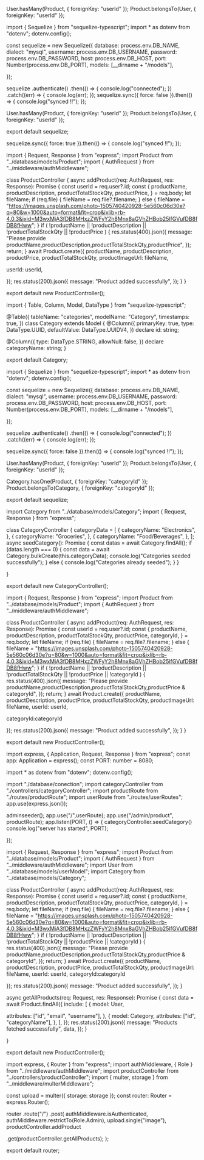 <!--  Relationship,Categories Seeding and more -->

<!-- relationship between user and product -->

User.hasMany(Product, { foreignKey: "userId" });
Product.belongsTo(User, { foreignKey: "userId" });

<!-- add this in connection.ts file -->

import { Sequelize } from "sequelize-typescript";
import \* as dotenv from "dotenv";
dotenv.config();

const sequelize = new Sequelize({
database: process.env.DB_NAME,
dialect: "mysql",
username: process.env.DB_USERNAME,
password: process.env.DB_PASSWORD,
host: process.env.DB_HOST,
port: Number(process.env.DB_PORT),
models: [__dirname + "/models"],

  <!-- //model ko direction path kaha xa vanne  -->

});

sequelize
.authenticate()
.then(() => {
console.log("connected");
})
.catch((err) => {
console.log(err);
});
sequelize.sync({ force: false }).then(() => {
console.log("synced !!");
});

<!-- relationship -->
<!-- add -->

User.hasMany(Product, { foreignKey: "userId" });
Product.belongsTo(User, { foreignKey: "userId" });

export default sequelize;

<!-- change herna ko lagi true banaune ani feri false  -->

sequelize.sync({ force: true }).then(() => {
console.log("synced !!");
});

<!-- change productController file  -->

import { Request, Response } from "express";
import Product from "../database/models/Product";
import { AuthRequest } from "../middleware/authMiddleware";

class ProductController {
async addProduct(req: AuthRequest, res: Response): Promise<void> {
const userId = req.user?.id;
const {
productName,
productDescription,
productTotalStockQty,
productPrice,
} = req.body;
let fileName;
if (req.file) {
fileName = req.file?.filename;
} else {
fileName =
"https://images.unsplash.com/photo-1505740420928-5e560c06d30e?q=80&w=1000&auto=format&fit=crop&ixlib=rb-4.0.3&ixid=M3wxMjA3fDB8MHxzZWFyY2h8Mnx8aGVhZHBob25lfGVufDB8fDB8fHww";
}
if (
!productName ||
!productDescription ||
!productTotalStockQty ||
!productPrice
) {
res.status(400).json({
message:
"Please provide productName,productDescription,productTotalStockQty,productPrice",
});
return;
}
await Product.create({
productName,
productDescription,
productPrice,
productTotalStockQty,
productImageUrl: fileName,

<!-- add this -->

userId: userId,

});
res.status(200).json({
message: "Product added successfully",
});
}
}

export default new ProductController();

<!-- category model -->
<!-- category.ts -->

import { Table, Column, Model, DataType } from "sequelize-typescript";

@Table({
tableName: "categories",
modelName: "Category",
timestamps: true,
})
class Category extends Model {
@Column({
primaryKey: true,
type: DataType.UUID,
defaultValue: DataType.UUIDV4,
})
declare id: string;

@Column({
type: DataType.STRING,
allowNull: false,
})
declare categoryName: string;
}

export default Category;

<!-- Relation between category and product -->
<!-- connection.ts -->

import { Sequelize } from "sequelize-typescript";
import \* as dotenv from "dotenv";
dotenv.config();

const sequelize = new Sequelize({
database: process.env.DB_NAME,
dialect: "mysql",
username: process.env.DB_USERNAME,
password: process.env.DB_PASSWORD,
host: process.env.DB_HOST,
port: Number(process.env.DB_PORT),
models: [__dirname + "/models"],

  <!-- //model ko direction path kaha xa vanne  -->

});

sequelize
.authenticate()
.then(() => {
console.log("connected");
})
.catch((err) => {
console.log(err);
});

<!-- change herna ko lagi true banaune ani feri false  -->

sequelize.sync({ force: false }).then(() => {
console.log("synced !!");
});

<!-- relationship -->

User.hasMany(Product, { foreignKey: "userId" });
Product.belongsTo(User, { foreignKey: "userId" });

<!-- add -->

Category.hasOne(Product, { foreignKey: "categoryId" });
Product.belongsTo(Category, { foreignKey: "categoryId" });

export default sequelize;

<!--create  categoryController -->

import Category from "../database/models/Category";
import { Request, Response } from "express";

class CategoryController {
categoryData = [
{
categoryName: "Electronics",
},
{
categoryName: "Groceries",
},
{
categoryName: "Food/Beverages",
},
];
async seedCategory(): Promise<void> {
const datas = await Category.findAll();
if (datas.length === 0) {
const data = await Category.bulkCreate(this.categoryData);
console.log("Categories seeded successfully");
} else {
console.log("Categories already seeded");
}
}

}

export default new CategoryController();

<!-- change productController -->

import { Request, Response } from "express";
import Product from "../database/models/Product";
import { AuthRequest } from "../middleware/authMiddleware";

class ProductController {
async addProduct(req: AuthRequest, res: Response): Promise<void> {
const userId = req.user?.id;
const {
productName,
productDescription,
productTotalStockQty,
productPrice,
categoryId,
} = req.body;
let fileName;
if (req.file) {
fileName = req.file?.filename;
} else {
fileName =
"https://images.unsplash.com/photo-1505740420928-5e560c06d30e?q=80&w=1000&auto=format&fit=crop&ixlib=rb-4.0.3&ixid=M3wxMjA3fDB8MHxzZWFyY2h8Mnx8aGVhZHBob25lfGVufDB8fDB8fHww";
}
if (
!productName ||
!productDescription ||
!productTotalStockQty ||
!productPrice ||
!categoryId
) {
res.status(400).json({
message:
"Please provide productName,productDescription,productTotalStockQty,productPrice & categoryId",
});
return;
}
await Product.create({
productName,
productDescription,
productPrice,
productTotalStockQty,
productImageUrl: fileName,
userId: userId,

<!-- add this -->

categoryId:categoryId

});
res.status(200).json({
message: "Product added successfully",
});
}
}

export default new ProductController();

<!-- call seedCategory  -->

import express, { Application, Request, Response } from "express";
const app: Application = express();
const PORT: number = 8080;

import \* as dotenv from "dotenv";
dotenv.config();

import "./database/conection";
import categoryController from "./controllers/categoryController";
import productRoute from "./routes/productRoute";
import userRoute from "./routes/userRoutes";
app.use(express.json());

<!-- admin seeder -->

adminseeder();
app.use("/",userRoute);
app.use("/admin/product", productRoute);
app.listen(PORT, () => {
categoryController.seedCategory()
console.log("server has started", PORT);

});

<!-- text addproduct using postman add category id-->

<!-- code for get product -->
<!-- productController.ts -->

import { Request, Response } from "express";
import Product from "../database/models/Product";
import { AuthRequest } from "../middleware/authMiddleware";
import User from "../database/models/userModel";
import Category from "../database/models/Category";

class ProductController {
async addProduct(req: AuthRequest, res: Response): Promise<void> {
const userId = req.user?.id;
const {
productName,
productDescription,
productTotalStockQty,
productPrice,
categoryId,
} = req.body;
let fileName;
if (req.file) {
fileName = req.file?.filename;
} else {
fileName =
"https://images.unsplash.com/photo-1505740420928-5e560c06d30e?q=80&w=1000&auto=format&fit=crop&ixlib=rb-4.0.3&ixid=M3wxMjA3fDB8MHxzZWFyY2h8Mnx8aGVhZHBob25lfGVufDB8fDB8fHww";
}
if (
!productName ||
!productDescription ||
!productTotalStockQty ||
!productPrice ||
!categoryId
) {
res.status(400).json({
message:
"Please provide productName,productDescription,productTotalStockQty,productPrice & categoryId",
});
return;
}
await Product.create({
productName,
productDescription,
productPrice,
productTotalStockQty,
productImageUrl: fileName,
userId: userId,
categoryId:categoryId

});
res.status(200).json({
message: "Product added successfully",
});
}

<!-- add this -->

async getAllProducts(req: Request, res: Response): Promise<void> {
const data = await Product.findAll({
include: [
{
model: User,

<!-- user and product ma relationship vako la user model batw id email username get gareko  -->

attributes: ["id", "email", "username"],
},
{
model: Category,
attributes: ["id", "categoryName"],
},
],
});
res.status(200).json({
message: "Products fetched successfully",
data,
});
}

}

export default new ProductController();

<!-- update productRoute -->
<!-- productRoute.ts -->

import express, { Router } from "express";
import authMiddleware, { Role } from "../middleware/authMiddleware";
import productController from "../controllers/productController";
import { multer, storage } from "../middleware/multerMiddleware";

const upload = multer({ storage: storage });
const router: Router = express.Router();

router
.route("/")
.post(
authMiddleware.isAuthenticated,
authMiddleware.restrictTo(Role.Admin),
upload.single("image"),
productController.addProduct

<!-- add this -->

.get(productController.getAllProducts);
);

export default router;

<!-- get product using postman -->
